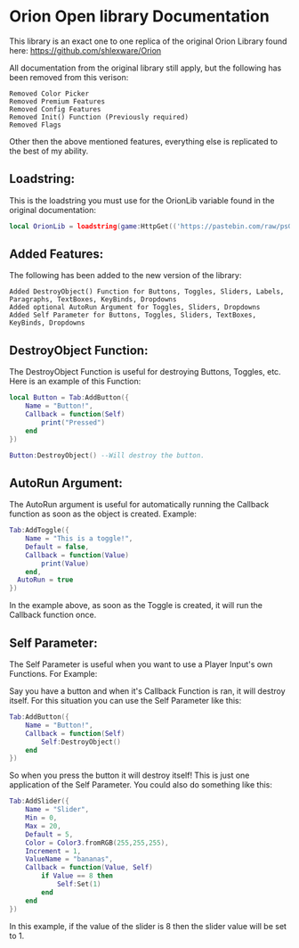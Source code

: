 # Orion Open library Documentation
This library is an exact one to one replica of the original Orion Library found here: https://github.com/shlexware/Orion

All documentation from the original library still apply, but the following has been removed from this verison:

```
Removed Color Picker
Removed Premium Features
Removed Config Features
Removed Init() Function (Previously required)
Removed Flags
```

Other then the above mentioned features, everything else is replicated to the best of my ability.

## Loadstring:

This is the loadstring you must use for the OrionLib variable found in the original documentation:
```lua
local OrionLib = loadstring(game:HttpGet(('https://pastebin.com/raw/psGx1Bcn')))()
```

## Added Features:
The following has been added to the new version of the library:

```
Added DestroyObject() Function for Buttons, Toggles, Sliders, Labels, Paragraphs, TextBoxes, KeyBinds, Dropdowns
Added optional AutoRun Argument for Toggles, Sliders, Dropdowns
Added Self Parameter for Buttons, Toggles, Sliders, TextBoxes, KeyBinds, Dropdowns
```

## DestroyObject Function:
The DestroyObject Function is useful for destroying Buttons, Toggles, etc.
Here is an example of this Function:
```lua
local Button = Tab:AddButton({
	Name = "Button!",
	Callback = function(Self)
      	print("Pressed")
  	end   
})

Button:DestroyObject() --Will destroy the button.
```

## AutoRun Argument:
The AutoRun argument is useful for automatically running the Callback function as soon as the object is created.
Example:
```lua
Tab:AddToggle({
	Name = "This is a toggle!",
	Default = false,
	Callback = function(Value)
		print(Value)
	end,
  AutoRun = true
})
```
In the example above, as soon as the Toggle is created, it will run the Callback function once.

## Self Parameter:

The Self Parameter is useful when you want to use a Player Input's own Functions.
For Example:

Say you have a button and when it's Callback Function is ran, it will destroy itself. 
For this situation you can use the Self Parameter like this:
```lua
Tab:AddButton({
	Name = "Button!",
	Callback = function(Self)
      	Self:DestroyObject()
  	end    
})
```
So when you press the button it will destroy itself!
This is just one application of the Self Parameter. You could also do something like this:
```lua
Tab:AddSlider({
	Name = "Slider",
	Min = 0,
	Max = 20,
	Default = 5,
	Color = Color3.fromRGB(255,255,255),
	Increment = 1,
	ValueName = "bananas",
	Callback = function(Value, Self)
		if Value == 8 then
            Self:Set(1)
        end
	end
})
```
In this example, if the value of the slider is 8 then the slider value will be set to 1.
